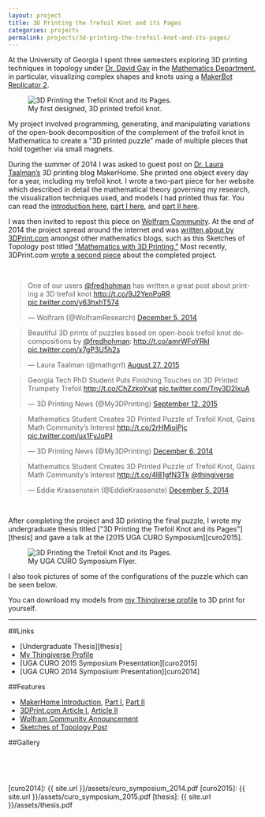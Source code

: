 ```yaml
---
layout: project
title: 3D Printing the Trefoil Knot and its Pages
categories: projects
permalink: projects/3d-printing-the-trefoil-knot-and-its-pages/
---
```


At the University of Georgia I spent three semesters exploring 3D printing techniques in topology under [Dr. David Gay][dg] in the [Mathematics Department][ugamath], in particular, visualizing complex shapes and knots using a [MakerBot Replicator 2][makerbot]. 

<!--more-->

<figure>
  <img class="full" src="/images/projects/trefoil/undergraduate-research.jpg" alt="3D Printing the Trefoil Knot and its Pages.">
  <figcaption>My first designed, 3D printed trefoil knot.</figcaption>
</figure>

My project involved programming, generating, and manipulating variations of the open-book decomposition of the complement of the trefoil knot in Mathematica to create a "3D printed puzzle" made of multiple pieces that hold together via small magnets. 

During the summer of 2014 I was asked to guest post on [Dr. Laura Taalman’s][lt] 3D printing blog MakerHome. She printed one object every day for a year, including my trefoil knot. I wrote a two-part piece for her website which described in detail the mathematical theory governing my research, the visualization techniques used, and models I had printed thus far. You can read the [introduction here][mhi], [part I here][mh1], and [part II here][mh2]. 

I was then invited to repost this piece on [Wolfram Community][wc]. At the end of 2014 the project spread around the internet and was [written about by 3DPrint.com][3dprint-1] amongst other mathematics blogs, such as this Sketches of Topology post titled ["Mathematics with 3D Printing.”][sot] Most recently, 3DPrint.com [wrote a second piece][3dprint-2] about the completed project.

&nbsp;

<blockquote class="twitter-tweet tw-align-center" data-cards="hidden" lang="en"><p>One of our users <a href="https://twitter.com/fredhohman">@fredhohman</a> has written a great post about printing a 3D trefoil knot <a href="http://t.co/9J2YenPoRR">http://t.co/9J2YenPoRR</a> <a href="http://t.co/y63hxhT574">pic.twitter.com/y63hxhT574</a></p>&mdash; Wolfram (@WolframResearch) <a href="https://twitter.com/WolframResearch/status/540801977484328960">December 5, 2014</a></blockquote> <script async src="//platform.twitter.com/widgets.js" charset="utf-8"></script>

<blockquote class="twitter-tweet tw-align-center" data-cards="hidden" lang="en"><p lang="en" dir="ltr">Beautiful 3D prints of puzzles based on open-book trefoil knot decompositions by <a href="https://twitter.com/fredhohman">@fredhohman</a>: <a href="http://t.co/amrWFoYRkI">http://t.co/amrWFoYRkI</a> <a href="http://t.co/x7gP3U5h2s">pic.twitter.com/x7gP3U5h2s</a></p>&mdash; Laura Taalman (@mathgrrl) <a href="https://twitter.com/mathgrrl/status/636971149252001792">August 27, 2015</a></blockquote> <script async src="//platform.twitter.com/widgets.js" charset="utf-8"></script>

<blockquote class="twitter-tweet tw-align-center" data-cards="hidden" lang="en"><p lang="en" dir="ltr">Georgia Tech PhD Student Puts Finishing Touches on 3D Printed Trumpety Trefoil&#10;<a href="http://t.co/ChZzkoYxat">http://t.co/ChZzkoYxat</a> <a href="http://t.co/Tny3D2IxuA">pic.twitter.com/Tny3D2IxuA</a></p>&mdash; 3D Printing News (@My3DPrinting) <a href="https://twitter.com/My3DPrinting/status/642735695115644928">September 12, 2015</a></blockquote> <script async src="//platform.twitter.com/widgets.js" charset="utf-8"></script>

<blockquote class="twitter-tweet tw-align-center" data-cards="hidden" lang="en"><p lang="en" dir="ltr">Mathematics Student Creates 3D Printed Puzzle of Trefoil Knot, Gains Math Community’s Interest <a href="http://t.co/2rHMioiPjc">http://t.co/2rHMioiPjc</a> <a href="http://t.co/ux1FyJqPjl">pic.twitter.com/ux1FyJqPjl</a></p>&mdash; 3D Printing News (@My3DPrinting) <a href="https://twitter.com/My3DPrinting/status/541121153168080897">December 6, 2014</a></blockquote> <script async src="//platform.twitter.com/widgets.js" charset="utf-8"></script>

<blockquote class="twitter-tweet tw-align-center" lang="en"><p lang="en" dir="ltr">Mathematics Student Creates 3D Printed Puzzle of Trefoil Knot, Gains Math Community’s Interest <a href="http://t.co/4l81gfN3Tk">http://t.co/4l81gfN3Tk</a> <a href="https://twitter.com/thingiverse">@thingiverse</a></p>&mdash; Eddie Krassenstein (@EddieKrassenste) <a href="https://twitter.com/EddieKrassenste/status/540833517178195968">December 5, 2014</a></blockquote> <script async src="//platform.twitter.com/widgets.js" charset="utf-8"></script>

&nbsp;

After completing the project and 3D printing the final puzzle, I wrote my undergraduate thesis titled ["3D Printing the Trefoil Knot and its Pages"][thesis] and gave a talk at the [2015 UGA CURO Symposium][curo2015].

<figure>
  <img class="classic" src="/images/projects/trefoil/curo-poster.png" alt="3D Printing the Trefoil Knot and its Pages.">
  <figcaption>My UGA CURO Symposium Flyer.</figcaption>
</figure>

I also took pictures of some of the configurations of the puzzle which can be seen below.

You can download my models from [my Thingiverse profile][thingiverse] to 3D print for yourself.

***

##Links
* [Undergraduate Thesis][thesis]
* [My Thingiverse Profile][thingiverse]
* [UGA CURO 2015 Symposium Presentation][curo2015]
* [UGA CURO 2014 Symposiium Presentation][curo2014]

##Features
* [MakerHome Introduction][mhi], [Part I][mh1], [Part II][mh2]
* [3DPrint.com Article I][3dprint-1], [Article II][3dprint-2]
* [Wolfram Community Announcement][wc]
* [Sketches of Topology Post][sot]

##Gallery

<figure>
  <img class="full" src="/images/projects/trefoil/trefoil_puzzle1.jpg" alt="">
  <img class="lhalf" src="/images/projects/trefoil/trefoil_puzzle2.jpg" alt="">
  <img class="rhalf" src="/images/projects/trefoil/trefoil_puzzle3.jpg" alt="">
  <img class="full" src="/images/projects/trefoil/trefoil_puzzle4.jpg" alt="">
  <img class="lhalf" src="/images/projects/trefoil/trefoil_puzzle5.jpg" alt="">
  <img class="rhalf" src="/images/projects/trefoil/trefoil_puzzle6.jpg" alt="">
  <img class="full" src="/images/projects/trefoil/trefoil_puzzle7.jpg" alt="">
  <img class="lhalf" src="/images/projects/trefoil/trefoil_puzzle8.jpg" alt="">
  <img class="rhalf" src="/images/projects/trefoil/trefoil_puzzle9.jpg" alt="">
  <img class="lhalf" src="/images/projects/trefoil/trefoil_puzzle10.jpg" alt="">
  <img class="rhalf" src="/images/projects/trefoil/trefoil_puzzle11.jpg" alt="">
  <img class="lhalf" src="/images/projects/trefoil/trefoil_puzzle12.jpg" alt="">
  <img class="rhalf" src="/images/projects/trefoil/trefoil_puzzle13.jpg" alt="">
  <img class="full" src="/images/projects/trefoil/trefoil_puzzle14.jpg" alt="">
  <img class="full" src="/images/projects/trefoil/trefoil_puzzle15.jpg" alt="">
  <img class="full" src="/images/projects/trefoil/trefoil_puzzle16.jpg" alt="">
  <img class="full" src="/images/projects/trefoil/trefoil_puzzle17.jpg" alt="">
  <img class="lhalf" src="/images/projects/trefoil/trefoil_puzzle18.jpg" alt="">
  <img class="rhalf" src="/images/projects/trefoil/trefoil_puzzle19.jpg" alt="">
  <img class="lhalf" src="/images/projects/trefoil/trefoil_puzzle20.jpg" alt="">
  <img class="rhalf" src="/images/projects/trefoil/trefoil_puzzle21.jpg" alt="">
</figure>

&nbsp;

[topology]: http://en.wikipedia.org/wiki/Topology "Topology."
[dg]: http://euclidlab.org/david-gay/ "Dr. David Gay."
[ugamath]: http://www.math.uga.edu "UGA Mathematics."
[makerbot]: http://store.makerbot.com/replicator2 "MakerBot Replicator 2."
[lt]: http://educ.jmu.edu/~taalmala/ "Dr. Laura Taalman."
[mhi]: http://makerhome.blogspot.com/2014/07/day-311-trefoil-trumpet.html "MakerHome Intro."
[mh1]: http://makerhome.blogspot.com/2014/08/day-355-saturday-guest-fred-hohman-and.html "MakerHome Feature Part I."
[mh2]: http://makerhome.blogspot.com/2014/08/day-356-sunday-guest-fred-hohman-and.html "MakerHome Feature Part II."
[wc]: http://community.wolfram.com/groups/-/m/t/401983?source=frontpage "Wolfram Community Post."
[3dprint-1]: http://3dprint.com/28780/math-3d-printed-trefoil-knot/ "3DPrint.com Feature I."
[3dprint-2]: http://3dprint.com/95127/3d-printed-trumpety-trefoil/ "#DPrint.com Feature II."
[sot]: http://sketchesoftopology.wordpress.com/2014/04/25/mathematics-with-3d-printing/ "Sketches of Topology Feature."
[thingiverse]: http://www.thingiverse.com/fredhohman/overview "My Thingiverse Profile."
[curo2014]: {{ site.url }}/assets/curo_symposium_2014.pdf
[curo2015]: {{ site.url }}/assets/curo_symposium_2015.pdf
[thesis]: {{ site.url }}/assets/thesis.pdf
